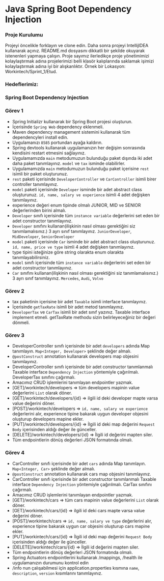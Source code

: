 #  Java Spring Boot Dependency Injection

### Proje Kurulumu

Projeyi öncelikle forklayın ve clone edin.
Daha sonra projeyi IntellijIDEA kullanarak açınız. README.md dosyasını dikkatli bir şekilde okuyarak istenenleri yapmaya çalışın.
Proje sayımız ilerledikçe proje yönetimimizi kolaylaştırmak adına projelerimizi belli klasör kalıplarında saklamak işimizi kolaylaştırmak adına iyi bir alışkanlıktır.
Örnek bir Lokasyon: Workintech/Sprint_1/Etud.

### Hedeflerimiz:

### Spring Boot Dependency Injection

 ### Görev 1
 * Spring Initializr kullanarak bir Spring Boot projesi oluşturun.
 * İçerisinde ```Spring Web``` dependency eklenmeli.
 * Maven dependency management sistemini kullanarak tüm dependencyleri install edin.
 * Uygulamanızı  ```8585``` portundan ayağa kaldırın.
 * Spring devtools kullanarak uygulamanızın her değişim sonrasında kendisini restart etmesini sağlayınız.
 * Uygulamamızda ```main``` metodumuzun bulunduğu paket dışında iki adet daha paket tanımlayınız. ```model``` ve ```tax``` isminde olabilirler.
 * Uygulamamızda ```main``` metodumuzun bulunduğu paket içerisine ```rest``` isimli bir paket oluşturunuz.
 * ```rest``` paketi içerisinde ````DeveloperController```` ve ````CarController```` isimli birer controller tanımlayınız.
 * ```model``` paketi içerisinde ````Developer```` isminde bir adet abstract class oluşturunuz. ```id, name, salary ve experience``` isimli 4 adet değişken tanımlayınız.
 * experience değeri enum tipinde olmalı JUNIOR, MID ve SENIOR değerlerinden birini almalı.
 * ````Developer```` sınıfı içerisinde tüm ````instance variable```` değerlerini set eden bir adet constructor tanımlayınız.
 * ```Developer``` sınıfını kullanan(ilişkinin nasıl olması gerektiğini siz tanımlamalısınız.) 3 ayrı sınıf tanımlayınız. ````JuniorDeveloper````, ````MidDeveloper````, ````SeniorDeveloper````
 * ```model``` paketi içerisinde ````Car```` isminde bir adet abstract class oluşturunuz. ```id, name, price ve type``` isimli 4 adet değişken tanımlayınız.
 * type tipini isteğinize göre string olarakta enum olarakta tanımlayabilirsiniz.
 * ````model```` sınıfı içerisinde tüm ````instance variable```` değerlerini set eden bir adet constructor tanımlayınız.
 * ```Car``` sınıfını kullanan(ilişkinin nasıl olması gerektiğini siz tanımlamalısınız.) 3 ayrı sınıf tanımlayınız. ````Mercedes````, ````Audi````, ````Volvo````
 
 ### Görev 2
 * tax paketinin içerisine bir adet ````Taxable```` isimli interface tanımlayınız.
 * İçerisinde ````getTaxRate```` isimli bir adet metod tanımlayınız.
 * ````DeveloperTax```` ve ````CarTax```` isimli bir adet sınıf yazınız. Taxable interface implement etmeli. getTaxRate methodu sizin belirleyeceğiniz bir değeri dönmeli.

 ### Görev 3
 * DeveloperController sınıfı içerisinde bir adet ```developers``` adında Map tanımlayın. ```Map<Integer, Developer>``` şeklinde değer almalı.
 *  ```@postConstruct``` annotation kullanarak developers map objesini tanımlayınız.
 * DeveloperController sınıfı içerisinde bir adet constructor tanımlanmalı Taxable interface ```Dependency Injection``` yöntemiyle çağırılmalı. DeveloperTax sınıfını çağırmalı.
 * Amacımız CRUD işlemlerini tanımlayan endpointler yazmak. 
 * [GET]/workintech/developers => tüm developers mapinin value değerlerini ```List``` olarak döner.
 * [GET]/workintech/developers/{id} => ilgili id deki developer mapte varsa value değerini döner.
 * [POST]/workintech/developers => ```id, name, salary ve experience``` değerlerini alır, experience tipine bakarak uygun developer objesini oluşturup developers mapine ekler.
 * [PUT]/workintech/developers/{id} => İlgili id deki map değerini ```Request Body``` içerisinden aldığı değer ile günceller.
 * [DELETE]/workintech/developers/{id} => İlgili id değerini mapten siler.
 * Tüm endpointlerin dönüş değerleri JSON formatında olmalı.

 ### Görev 4
  * CarController sınıfı içerisinde bir adet ```cars``` adında Map tanımlayın. ```Map<Integer, Car>``` şeklinde değer almalı.
 *  ```@postConstruct``` annotation kullanarak cars map objesini tanımlayınız.
 * CarController sınıfı içerisinde bir adet constructor tanımlanmalı Taxable interface ```Dependency Injection``` yöntemiyle çağırılmalı. CarTax sınıfını çağırmalı.
 * Amacımız CRUD işlemlerini tanımlayan endpointler yazmak. 
 * [GET]/workintech/cars => tüm cars mapinin value değerlerini ```List``` olarak döner.
 * [GET]/workintech/cars/{id} => ilgili id deki cars mapte varsa value değerini döner.
 * [POST]/workintech/cars => ```id, name, salary ve type``` değerlerini alır, experience tipine bakarak uygun car objesini oluşturup cars mapine ekler.
 * [PUT]/workintech/cars/{id} => İlgili id deki map değerini ```Request Body``` içerisinden aldığı değer ile günceller.
 * [DELETE]/workintech/cars/{id} => İlgili id değerini mapten siler.
 * Tüm endpointlerin dönüş değerleri JSON formatında olmalı.
 * Spring Actuators endpointlerini kullanarak /mappings, /health ile uygulamanızın durumunu kontrol edin
 * /info nun çalışabilmesi için application.properties kısmına ```name```, ```description```, ```version``` kısımlarını tanımlayınız.

